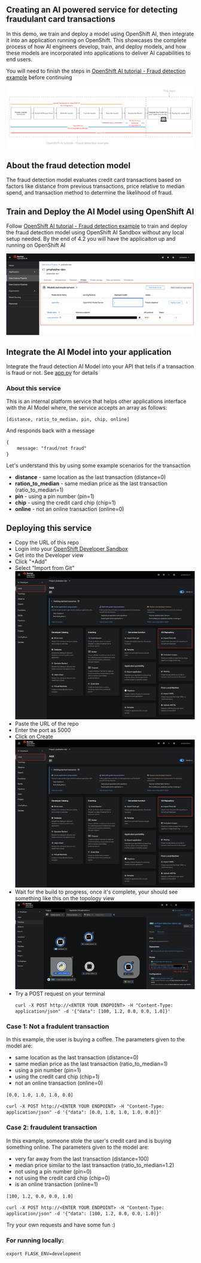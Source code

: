 ## Creating an AI powered service for detecting fraudulant card transactions
In this demo, we train and deploy a model using OpenShift AI, then integrate it into an application running on OpenShift. This showcases the complete process of how AI engineers develop, train, and deploy models, and how these models are incorporated into applications to deliver AI capabilities to end users.

You will need to finish the steps in [OpenShift AI tutorial - Fraud detection example](https://docs.redhat.com/en/documentation/red_hat_openshift_ai_self-managed/2-latest/html/openshift_ai_tutorial_-_fraud_detection_example/index) before continuing

![Screenshot](images/overview.png)


## About the fraud detection model

The fraud detection model evaluates credit card transactions based on factors like distance from previous transactions, price relative to median spend, and transaction method to determine the likelihood of fraud. 

## Train and Deploy the AI Model using OpenShift AI

Follow [OpenShift AI tutorial - Fraud detection example](https://docs.redhat.com/en/documentation/red_hat_openshift_ai_self-managed/2-latest/html/openshift_ai_tutorial_-_fraud_detection_example/index) to train and deploy the fraud detection model using OpenShift AI Sandbox without any local setup needed. By the end of 4.2 you will have the applicaiton up and running on OpenShift AI

![Model Serving](images/model-serving.png)


## Integrate the AI Model into your application
Integrate the fraud detection AI Model into your API that tells if a transaction is fraud or not. See [app.py](https://github.com/yashwanthm/ai-fraud-detection-demo-api/blob/main/app.py) for details

### About this service

This is an internal platform service that helps other applications interface with the AI Model where, the service accepts an array as follows:

    [distance, ratio_to_median, pin, chip, online]

And responds back with a message

    {
	    message: "fraud/not fraud"
    }

Let's understand this by using some example scenarios for the transaction
-   **distance** - same location as the last transaction (distance=0)
-   **ration_to_median** - same median price as the last transaction (ratio_to_median=1)
-   **pin** - using a pin number (pin=1)
-   **chip** - using the credit card chip (chip=1)
-   **online** - not an online transaction (online=0)

## Deploying this service

- Copy the URL of this repo
- Login into your [OpenShift Developer Sandbox](https://console.redhat.com/openshift/sandbox)
- Get into the Developer view 
- Click "+Add"
- Select "Import from Git"
![Import from Git](images/import-from-git.png)
- Paste the URL of the repo
- Enter the port as 5000
- Click on Create 
![Deployment](images/import-from-git.png)
- Wait for the build to progress, once it's complete, your should see something like this on the topology view
![Topology](images/topology.png)
- Try a POST request on your terminal
    ```
    curl -X POST http://<ENTER YOUR ENDPOINT> -H "Content-Type: application/json" -d '{"data": [100, 1.2, 0.0, 0.0, 1.0]}' 
    ```

### Case 1: Not a fradulent transaction
In this example, the user is buying a coffee. The parameters given to the model are:
-   same location as the last transaction (distance=0)
-   same median price as the last transaction (ratio_to_median=1)
-   using a pin number (pin=1)
-   using the credit card chip (chip=1)
-   not an online transaction (online=0)

`[0.0, 1.0, 1.0, 1.0, 0.0]`

```
curl -X POST http://<ENTER YOUR ENDPOINT> -H "Content-Type: application/json" -d '{"data": [0.0, 1.0, 1.0, 1.0, 0.0]}'
```

### Case 2: fraudulent transaction
In this example, someone stole the user's credit card and is buying something online. The parameters given to the model are:

-   very far away from the last transaction (distance=100)
-   median price similar to the last transaction (ratio_to_median=1.2)
-   not using a pin number (pin=0)
-   not using the credit card chip (chip=0)
-   is an online transaction (online=1)

`[100, 1.2, 0.0, 0.0, 1.0]`
```
curl -X POST http://<ENTER YOUR ENDPOINT> -H "Content-Type: application/json" -d '{"data": [100, 1.2, 0.0, 0.0, 1.0]}'
```

Try your own requests and have some fun :)

### For running locally: 
```export FLASK_ENV=development```